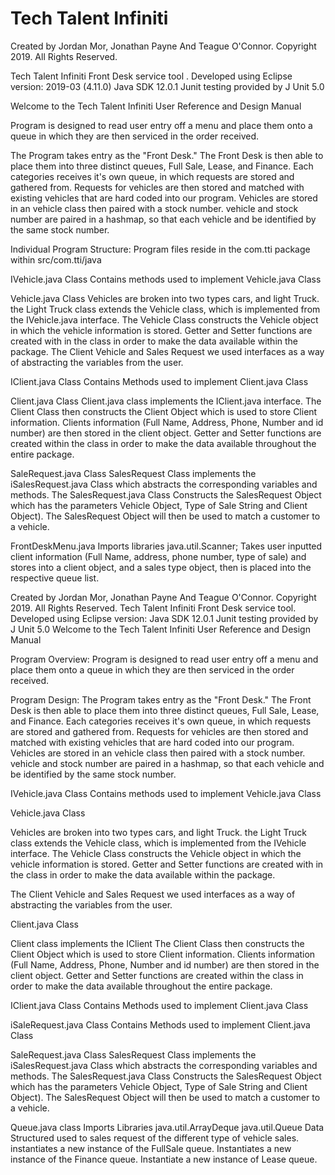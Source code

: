 # Tech Talent Infiniti

Created by Jordan Mor, Jonathan Payne And Teague O'Connor. Copyright 2019. All Rights Reserved.

Tech Talent Infiniti Front Desk service tool
.
Developed using Eclipse version: 2019-03 (4.11.0)
Java SDK 12.0.1
Junit testing provided by J Unit 5.0

Welcome to the Tech Talent Infiniti User Reference and Design Manual

Program is designed to read user entry off a menu and place them onto a queue in which they are then serviced in the order received.

The Program takes entry as the "Front Desk." The Front Desk is then able to place them into three distinct queues, Full Sale, Lease, and Finance. Each categories receives it's own queue, in which requests are stored and gathered from. Requests for vehicles are then stored and matched with existing vehicles that are hard coded into our program. Vehicles are stored in an vehicle class then paired with  a stock number. vehicle and stock number are paired in a hashmap, so that each vehicle and be identified by the same stock number.


Individual Program Structure:
Program files reside in the com.tti package within  src/com.tti/java

IVehicle.java Class
Contains methods used to implement Vehicle.java Class

Vehicle.java Class
Vehicles are broken into two types cars, and light Truck. the Light Truck class extends the Vehicle class, which is implemented from the IVehicle.java interface. The Vehicle Class constructs the Vehicle object in which the vehicle information is stored. Getter and Setter functions  are created with in the class in order to make the data available within the package.
The Client Vehicle and Sales Request we used interfaces as a way of abstracting the variables from the user.


IClient.java Class
Contains Methods used to implement 
Client.java Class

Client.java Class
Client.java class implements the IClient.java interface. The Client Class then constructs the Client Object which is used to store Client information. Clients information (Full Name, Address, Phone, Number and id number)  are then stored in the client object. Getter and Setter functions are created within the class in order to make the data available throughout the entire package.


SaleRequest.java Class
SalesRequest Class implements the  iSalesRequest.java Class which abstracts the corresponding variables and methods. The SalesRequest.java Class Constructs the SalesRequest Object which has the parameters Vehicle Object, Type of Sale String and Client Object). The SalesRequest Object will then be used to match a customer to a vehicle.

FrontDeskMenu.java
Imports libraries
java.util.Scanner;
Takes user inputted client information (Full Name, address, phone number, type of sale) and stores into a client object, and a sales type object, then is placed into the respective queue list. 

Created by Jordan Mor, Jonathan Payne And Teague O'Connor. Copyright 2019. All Rights Reserved.
Tech Talent Infiniti Front Desk service tool.
Developed using Eclipse version:
Java SDK 12.0.1
Junit testing
provided by J Unit 5.0
Welcome to the Tech Talent Infiniti User Reference and Design Manual

Program Overview:
Program is designed to read user entry off a menu and place them onto a queue in which they are then serviced in the order received.


Program Design:
The Program takes entry as the "Front Desk." The Front Desk is then able to place them into three distinct queues, Full Sale, Lease, and Finance. Each categories receives it's own queue, in which requests are stored and gathered from. Requests for vehicles are then stored and matched with existing vehicles that are hard coded into our program. Vehicles are stored in an vehicle class then paired with  a stock number. vehicle and stock number are paired in a hashmap, so that each vehicle and be identified by the same stock number.

IVehicle.java Class
Contains methods used to implement Vehicle.java Class


Vehicle.java Class

Vehicles are broken into two types cars, and light Truck. the Light Truck class extends the Vehicle class, which is implemented from the IVehicle interface. The Vehicle Class constructs the Vehicle object in which the vehicle information is stored. Getter and Setter functions  are created with in the class in order to make the data available within the package.

The Client Vehicle and Sales Request we used interfaces as a way of abstracting the variables from the user.


Client.java Class

Client class  implements the IClient The Client Class then constructs the Client Object which is used to store Client information. Clients information (Full Name, Address, Phone, Number and id number)  are then stored in the client object. Getter and Setter functions are created within the class in order to make the data available throughout the entire package.

IClient.java Class
Contains Methods used to implement Client.java Class


iSaleRequest.java Class
Contains Methods used to implement Client.java Class

SaleRequest.java Class
SalesRequest Class implements the  iSalesRequest.java Class which abstracts the corresponding variables and methods. The SalesRequest.java Class Constructs the SalesRequest Object which has the parameters Vehicle Object, Type of Sale String and Client Object). The SalesRequest Object will then be used to match a customer to a vehicle.
 

 
Queue.java class
Imports Libraries 
java.util.ArrayDeque
java.util.Queue
Data Structured used to sales request of the different type of vehicle sales.
instantiates a new instance of the FullSale queue.
Instantiates a new instance of the Finance queue.
Instantiate a new instance of Lease queue.
 